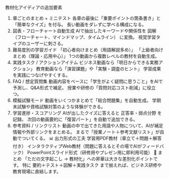 教材化アイディアの追加要素
1. 章ごとのまとめ + ミニテスト
各章の最後に「重要ポイントの箇条書き」と「簡単なクイズ」を付与。
長い動画をダレずに学べる構成になる。
2. 図表・フローチャート自動生成
AIで抽出したキーワードや関係性を 図解（フローチャート、マインドマップ、タイムライン） に変換。
視覚学習タイプのユーザーに刺さる。
3. 難易度別の学習ガイド
「初心者向けまとめ（用語解説多め）」
「上級者向けまとめ（理論・応用中心）」
1つの動画から複数レベルの教材を自動生成。
4. 実践タスク / アクションアイテム
ビジネス動画なら「明日からできる実務アクション」
教育動画なら「演習課題」や「実験・調査のヒント」
学習成果を実践につなげやすくする。
5. FAQ / 想定質問集
動画内容をベースに「学生がよく疑問に思うこと」をAIで予測し、Q&A形式で補足。
授業や研修の「質問対応コスト削減」に役立つ。
6. 模擬試験モード
動画をいくつかまとめて「総合問題集」を自動生成。
学期末試験や資格試験対策のような体験ができる。
7. 学習進捗・スコアリング
AIが出したクイズに答えると 正答率・弱点分野 を記録。
次回の動画要約に「復習パート」を自動で追加できる。
8. 参考資料 / リンクリスト
動画の中で出てきた用語や人物について、AIが補足情報や外部リンクをまとめる。
まるで「授業ノート＋参考文献リスト」が自動でついてくる。
📊 出力形式の工夫
学習用PDF教材（章立て＋問題＋解答付き）
インタラクティブWeb教材（問題に答えるとその場でAIがフィードバック）
PowerPointスライド形式（研修用やプレゼン用に即利用可能）
🌟 まとめ
「ただの文字起こし → 教材化」への昇華は大きな差別化ポイントです。
特に 要約＋テスト＋図解＋実践タスク まで揃えれば、ビジネス研修や教育現場に直結します。
